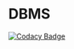 # DBMS
[![Codacy Badge](https://api.codacy.com/project/badge/Grade/db90bf05197e4a8dbd537b5b2e081e62)](https://www.codacy.com/app/yakout/DBMS?utm_source=github.com&utm_medium=referral&utm_content=yakout/DBMS&utm_campaign=badger)